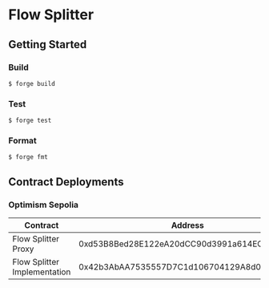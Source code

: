# Flow Splitter

## Getting Started

### Build

```shell
$ forge build
```

### Test

```shell
$ forge test
```

### Format

```shell
$ forge fmt
```

## Contract Deployments

### Optimism Sepolia

<table>
<thead>
    <tr>
        <th>Contract</th>
        <th>Address</th>
    </tr>
</thead>
<tbody>
    <tr>
        <td>Flow Splitter Proxy</td>
        <td>0xd53B8Bed28E122eA20dCC90d3991a614EC163a21</td>
    </tr>
    <tr>
        <td>Flow Splitter Implementation</td>
        <td>0x42b3AbAA7535557D7C1d106704129A8d0716de75</td>
    </tr>
</tbody>
</table>
